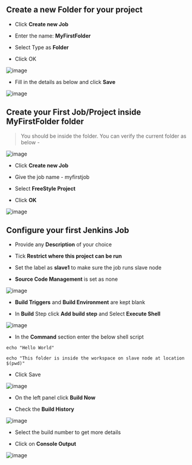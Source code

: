## Create a new Folder for your project 

* Click **Create new Job**

* Enter the name: **MyFirstFolder**

* Select Type as **Folder**

* Click OK

![image](https://user-images.githubusercontent.com/44743158/63156905-614fde00-c033-11e9-803f-f508e2742aa0.png)

* Fill in the details as below and click **Save**

![image](https://user-images.githubusercontent.com/44743158/63157019-a96f0080-c033-11e9-9e2e-9387c0b981e7.png)


## Create your First Job/Project inside **MyFirstFolder** folder

> You should be inside the folder. You can verify the current folder as below - 

![image](https://user-images.githubusercontent.com/44743158/63157250-28fccf80-c034-11e9-9e72-1983aad95c53.png)

* Click **Create new Job**

* Give the job name - myfirstjob

* Select **FreeStyle Project** 

* Click **OK**

![image](https://user-images.githubusercontent.com/44743158/63157367-682b2080-c034-11e9-8f8f-61924359a3b4.png)


## Configure your first Jenkins Job

* Provide any **Description** of your choice 

* Tick **Restrict where this project can be run**

* Set the label as **slave1** to make sure the job runs slave node

* **Source Code Management** is set as none

![image](https://user-images.githubusercontent.com/44743158/63157622-fe5f4680-c034-11e9-9e19-7f54bf9e66fc.png)

* **Build Triggers** and **Build Environment** are kept blank

* In **Build** Step click **Add build step** and Select **Execute Shell**

![image](https://user-images.githubusercontent.com/44743158/63157807-6d3c9f80-c035-11e9-9a20-fc8d91e6670a.png)

* In the **Command** section enter the below shell script 

~~~
echo "Hello World" 

echo "This folder is inside the workspace on slave node at location $(pwd)"
~~~

* Click Save

![image](https://user-images.githubusercontent.com/44743158/63157931-c4db0b00-c035-11e9-93b6-c86a50002763.png)

* On the left panel click **Build Now** 

* Check the **Build History** 

![image](https://user-images.githubusercontent.com/44743158/63158014-f8b63080-c035-11e9-9fee-6539145ccec7.png)

* Select the build number to get more details 

* Click on **Console Output** 

![image](https://user-images.githubusercontent.com/44743158/63158112-2f8c4680-c036-11e9-80b4-0c528bc5f895.png)

